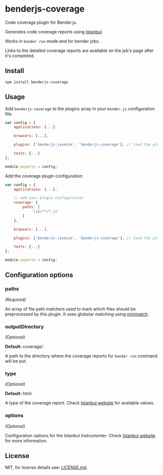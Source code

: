 # benderjs-coverage

Code coverage plugin for Bender.js.

Generates code coverage reports using [Istanbul](http://gotwarlost.github.io/istanbul/).

Works in `bender run` mode and for bender jobs.

Links to the detailed coverage reports are available on the job's page after it's completed.

## Install

```
npm install benderjs-coverage
```

## Usage

Add `benderjs-coverage` to the plugins array in your `bender.js` configuration file:

```js
var config = {
    applications: {...}

    browsers: [...],

    plugins: ['benderjs-jasmine', 'benderjs-coverage'], // load the plugin

    tests: {...}
};

module.exports = config;
```

Add the coverage plugin configuration:

```js
var config = {
    applications: {...},

    // add your plugin configuration
    coverage: {
        paths: [
            'lib/**/*.js'
        ]
    },

    browsers: [...],

    plugins: ['benderjs-jasmine', 'benderjs-coverage'], // load the plugin

    tests: {...}
};

module.exports = config;
```

## Configuration options

### paths

*(Required)*

An array of file path matchers used to mark which files should be preprocessed by this plugin.
It uses globstar matching using [minimatch](https://github.com/isaacs/minimatch).

### outputDirectory

*(Optional)*

**Default:** coverage/

A path to the directory where the coverage reports for `bender run` command will be put.

### type

*(Optional)*

**Default:** html

A type of the coverage report. Check [Istanbul website](http://gotwarlost.github.io/istanbul/) for available values.

### options

*(Optional)*

Configuration options for the Istanbul Instrumenter. Check [Istanbul website](http://gotwarlost.github.io/istanbul/) for more information.

## License

MIT, for license details see: [LICENSE.md](https://github.com/benderjs/benderjs-coverage/blob/master/LICENSE.md).